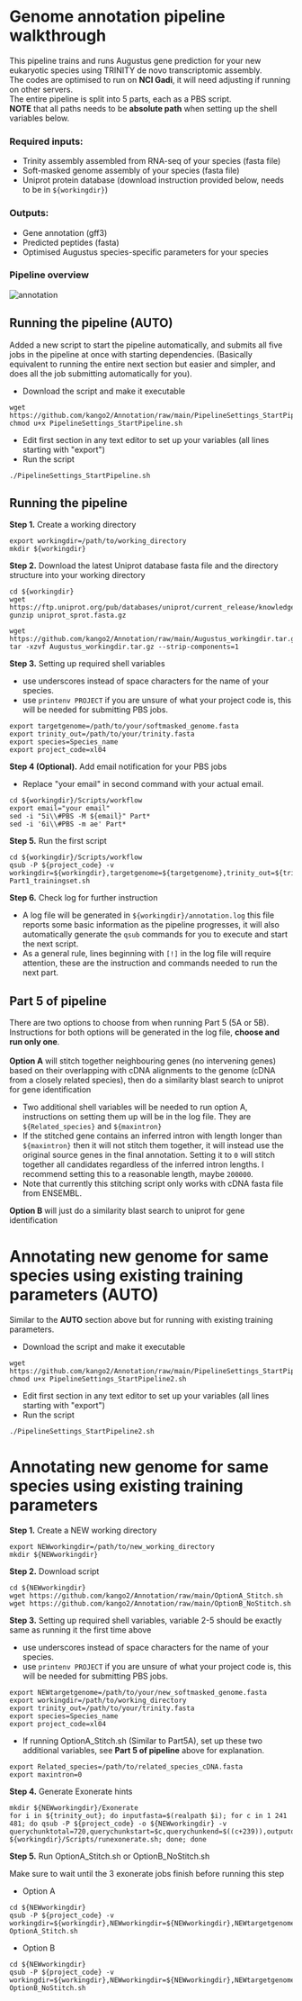 # Genome annotation pipeline walkthrough
This pipeline trains and runs Augustus gene prediction for your new eukaryotic species using TRINITY de novo transcriptomic assembly.\
The codes are optimised to run on **NCI Gadi**, it will need adjusting if running on other servers.\
The entire pipeline is split into 5 parts, each as a PBS script.\
**NOTE** that all paths needs to be **absolute path** when setting up the shell variables below.
### Required inputs:
- Trinity assembly assembled from RNA-seq of your species (fasta file)
- Soft-masked genome assembly of your species (fasta file)
- Uniprot protein database (download instruction provided below, needs to be in `${workingdir}`)
### Outputs:
- Gene annotation (gff3)
- Predicted peptides (fasta)
- Optimised Augustus species-specific parameters for your species
### Pipeline overview
![annotation](https://github.com/kango2/Annotation/assets/105471690/0a08334e-4424-48ce-9d16-d9325764f037)
## Running the pipeline (AUTO)
Added a new script to start the pipeline automatically, and submits all five jobs in the pipeline at once with starting dependencies. (Basically equivalent to running the entire next section but easier and simpler, and does all the job submitting automatically for you).
- Download the script and make it executable
```
wget https://github.com/kango2/Annotation/raw/main/PipelineSettings_StartPipeline.sh
chmod u+x PipelineSettings_StartPipeline.sh
```
- Edit first section in any text editor to set up your variables (all lines starting with "export")
- Run the script
```
./PipelineSettings_StartPipeline.sh
```
## Running the pipeline
**Step 1.**  Create a working directory
```
export workingdir=/path/to/working_directory
mkdir ${workingdir}
```
**Step 2.** Download the latest Uniprot database fasta file and the directory structure into your working directory
```
cd ${workingdir}
wget https://ftp.uniprot.org/pub/databases/uniprot/current_release/knowledgebase/complete/uniprot_sprot.fasta.gz
gunzip uniprot_sprot.fasta.gz

wget https://github.com/kango2/Annotation/raw/main/Augustus_workingdir.tar.gz
tar -xzvf Augustus_workingdir.tar.gz --strip-components=1
```
**Step 3.** Setting up required shell variables
- use underscores instead of space characters for the name of your species.
- use `printenv PROJECT` if you are unsure of what your project code is, this will be needed for submitting PBS jobs.
```
export targetgenome=/path/to/your/softmasked_genome.fasta
export trinity_out=/path/to/your/trinity.fasta
export species=Species_name
export project_code=xl04
```
**Step 4 (Optional).** Add email notification for your PBS jobs
- Replace "your email" in second command with your actual email.
```
cd ${workingdir}/Scripts/workflow
export email="your email"
sed -i "5i\\#PBS -M ${email}" Part*
sed -i '6i\\#PBS -m ae' Part*
```
**Step 5.** Run the first script
```
cd ${workingdir}/Scripts/workflow
qsub -P ${project_code} -v workingdir=${workingdir},targetgenome=${targetgenome},trinity_out=${trinity_out},species=${species},project_code=${project_code} Part1_trainingset.sh
```
**Step 6.** Check log for further instruction
- A log file will be generated in `${workingdir}/annotation.log` this file reports some basic information as the pipeline progresses, it will also automatically generate the `qsub` commands for you to execute and start the next script.
- As a general rule, lines beginning with `[!]` in the log file will require attention, these are the instruction and commands needed to run the next part.
## Part 5 of pipeline
There are two options to choose from when running Part 5 (5A or 5B). Instructions for both options will be generated in the log file, **choose and run only one**.\
\
**Option A** will stitch together neighbouring genes (no intervening genes) based on their overlapping with cDNA alignments to the genome (cDNA from a closely related species), then do a similarity blast search to uniprot for gene identification
- Two additional shell variables will be needed to run option A, instructions on setting them up will be in the log file. They are `${Related_species}` and `${maxintron}`
- If the stitched gene contains an inferred intron with length longer than `${maxintron}` then it will not stitch them together, it will instead use the original source genes in the final annotation. Setting it to `0` will stitch together all candidates regardless of the inferred intron lengths. I recommend setting this to a reasonable length, maybe `200000`.
- Note that currently this stitching script only works with cDNA fasta file from ENSEMBL.
<!-- end of the list -->
**Option B** will just do a similarity blast search to uniprot for gene identification

# Annotating new genome for same species using existing training parameters (AUTO)
Similar to the **AUTO** section above but for running with existing training parameters.
- Download the script and make it executable
```
wget https://github.com/kango2/Annotation/raw/main/PipelineSettings_StartPipeline2.sh
chmod u+x PipelineSettings_StartPipeline2.sh
```
- Edit first section in any text editor to set up your variables (all lines starting with "export")
- Run the script
```
./PipelineSettings_StartPipeline2.sh
```
# Annotating new genome for same species using existing training parameters
**Step 1.**  Create a NEW working directory
```
export NEWworkingdir=/path/to/new_working_directory
mkdir ${NEWworkingdir}
```
**Step 2.** Download script
```
cd ${NEWworkingdir}
wget https://github.com/kango2/Annotation/raw/main/OptionA_Stitch.sh
wget https://github.com/kango2/Annotation/raw/main/OptionB_NoStitch.sh
```
**Step 3.** Setting up required shell variables, variable 2-5 should be exactly same as running it the first time above
- use underscores instead of space characters for the name of your species.
- use `printenv PROJECT` if you are unsure of what your project code is, this will be needed for submitting PBS jobs.
```
export NEWtargetgenome=/path/to/your/new_softmasked_genome.fasta
export workingdir=/path/to/working_directory
export trinity_out=/path/to/your/trinity.fasta
export species=Species_name
export project_code=xl04
```
- If running OptionA_Stitch.sh (Similar to Part5A), set up these two additional variables, see **Part 5 of pipeline** above for explanation.
```
export Related_species=/path/to/related_species_cDNA.fasta
export maxintron=0
```
**Step 4.** Generate Exonerate hints
```
mkdir ${NEWworkingdir}/Exonerate
for i in ${trinity_out}; do inputfasta=$(realpath $i); for c in 1 241 481; do qsub -P ${project_code} -o ${NEWworkingdir} -v querychunktotal=720,querychunkstart=$c,querychunkend=$((c+239)),outputdir=${NEWworkingdir}/Exonerate,inputfasta=${inputfasta},targetgenome=${NEWtargetgenome} ${workingdir}/Scripts/runexonerate.sh; done; done
```
**Step 5.** Run OptionA_Stitch.sh or OptionB_NoStitch.sh

Make sure to wait until the 3 exonerate jobs finish before running this step
- Option A
```
cd ${NEWworkingdir}
qsub -P ${project_code} -v workingdir=${workingdir},NEWworkingdir=${NEWworkingdir},NEWtargetgenome=${NEWtargetgenome},trinity_out=${trinity_out},species=${species},project_code=${project_code},Related_species=${Related_species},maxintron=${maxintron} OptionA_Stitch.sh
```
- Option B
```
cd ${NEWworkingdir}
qsub -P ${project_code} -v workingdir=${workingdir},NEWworkingdir=${NEWworkingdir},NEWtargetgenome=${NEWtargetgenome},trinity_out=${trinity_out},species=${species},project_code=${project_code} OptionB_NoStitch.sh
```
